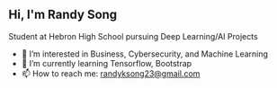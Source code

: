  Hi, I'm Randy Song
------------------
Student at Hebron High School pursuing Deep Learning/AI Projects

- 👀 I’m interested in Business, Cybersecurity, and Machine Learning
- 🌱 I’m currently learning Tensorflow, Bootstrap
- 📫 How to reach me: randyksong23@gmail.com

<!---
randysongEXE/randysongEXE is a ✨ special ✨ repository because its `README.md` (this file) appears on your GitHub profile.
You can click the Preview link to take a look at your changes.
--->
